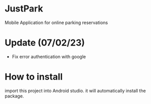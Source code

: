 # JustPark
Mobile Application for online parking reservations
# Update (07/02/23)
- Fix error authentication with google
# How to install
import this project into Android studio. it will automatically install the package.
